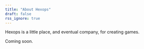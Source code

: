 ```yaml
---
title: "About Hexops"
draft: false
rss_ignore: true
---
```


Hexops is a little place, and eventual company, for creating games.

Coming soon.
